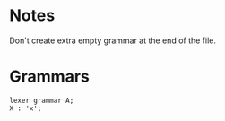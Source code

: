 # Notes

Don't create extra empty grammar at the end of the file.

# Grammars

```antlrv4
lexer grammar A;
X : 'x';
```